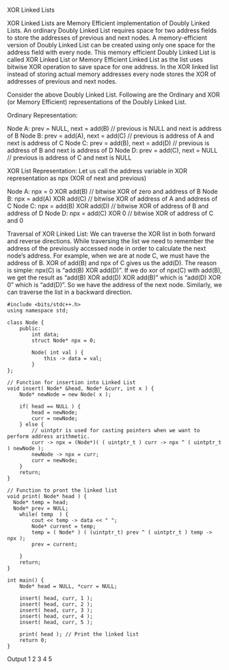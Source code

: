 XOR Linked Lists

XOR Linked Lists are Memory Efficient implementation of Doubly Linked Lists. An ordinary Doubly Linked List requires space for two address fields to store the addresses of previous and next nodes. A memory-efficient version of Doubly Linked List can be created using only one space for the address field with every node. This memory efficient Doubly Linked List is called XOR Linked List or Memory Efficient Linked List as the list uses bitwise XOR operation to save space for one address. In the XOR linked list instead of storing actual memory addresses every node stores the XOR of addresses of previous and next nodes.


Consider the above Doubly Linked List. Following are the Ordinary and XOR (or Memory Efficient) representations of the Doubly Linked List.

Ordinary Representation:
 

Node A: prev = NULL, next = add(B) // previous is NULL and next is address of B
Node B: prev = add(A), next = add(C) // previous is address of A and next is address of C
Node C: prev = add(B), next = add(D) // previous is address of B and next is address of D
Node D: prev = add(C), next = NULL // previous is address of C and next is NULL


XOR List Representation: Let us call the address variable in XOR representation as npx (XOR of next and previous)
 

Node A: npx = 0 XOR add(B) // bitwise XOR of zero and address of B
Node B: npx = add(A) XOR add(C) // bitwise XOR of address of A and address of C
Node C: npx = add(B) XOR add(D) // bitwise XOR of address of B and address of D
Node D: npx = add(C) XOR 0 // bitwise XOR of address of C and 0


Traversal of XOR Linked List: We can traverse the XOR list in both forward and reverse directions. While traversing the list we need to remember the address of the previously accessed node in order to calculate the next node’s address. For example, when we are at node C, we must have the address of B. XOR of add(B) and npx of C gives us the add(D). The reason is simple: npx(C) is “add(B) XOR add(D)”. If we do xor of npx(C) with add(B), we get the result as “add(B) XOR add(D) XOR add(B)” which is “add(D) XOR 0” which is “add(D)”. So we have the address of the next node. Similarly, we can traverse the list in a backward direction.
```
#include <bits/stdc++.h>
using namespace std;

class Node {
	public:
		int data;
		struct Node* npx = 0;

	  	Node( int val ) {
	    	this -> data = val;
	    }
};

// Function for insertion into Linked List
void insert( Node* &head, Node* &curr, int x ) {
	Node* newNode = new Node( x );
  
	if( head == NULL ) {
		head = newNode;
		curr = newNode;
	} else {
        // uintptr is used for casting pointers when we want to perform address arithmetic.
		curr -> npx = (Node*)( ( uintptr_t ) curr -> npx ^ ( uintptr_t ) newNode ); 
      	newNode -> npx = curr;
      	curr = newNode;
	}
	return;
}

// Function to pront the linked list
void print( Node* head ) {
  Node* temp = head;
  Node* prev = NULL;
	while( temp  ) {
		cout << temp -> data << " ";
        Node* current = temp;
      	temp = ( Node* ) ( (uintptr_t) prev ^ ( uintptr_t ) temp -> npx );
      	prev = current;
        
	}
	return;
}

int main() {
	Node* head = NULL, *curr = NULL; 
  	
	insert( head, curr, 1 );
	insert( head, curr, 2 );
	insert( head, curr, 3 );
	insert( head, curr, 4 );
	insert( head, curr, 5 );
	
	print( head ); // Print the linked list
	return 0;
}
```
Output
1 2 3 4 5 
